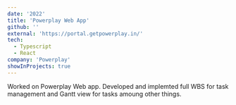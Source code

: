 ```yaml
---
date: '2022'
title: 'Powerplay Web App'
github: ''
external: 'https://portal.getpowerplay.in/'
tech:
  - Typescript
  - React
company: 'Powerplay'
showInProjects: true
---
```


Worked on Powerplay Web app. Developed and implemted full WBS for task management and Gantt view for tasks amoung other things.